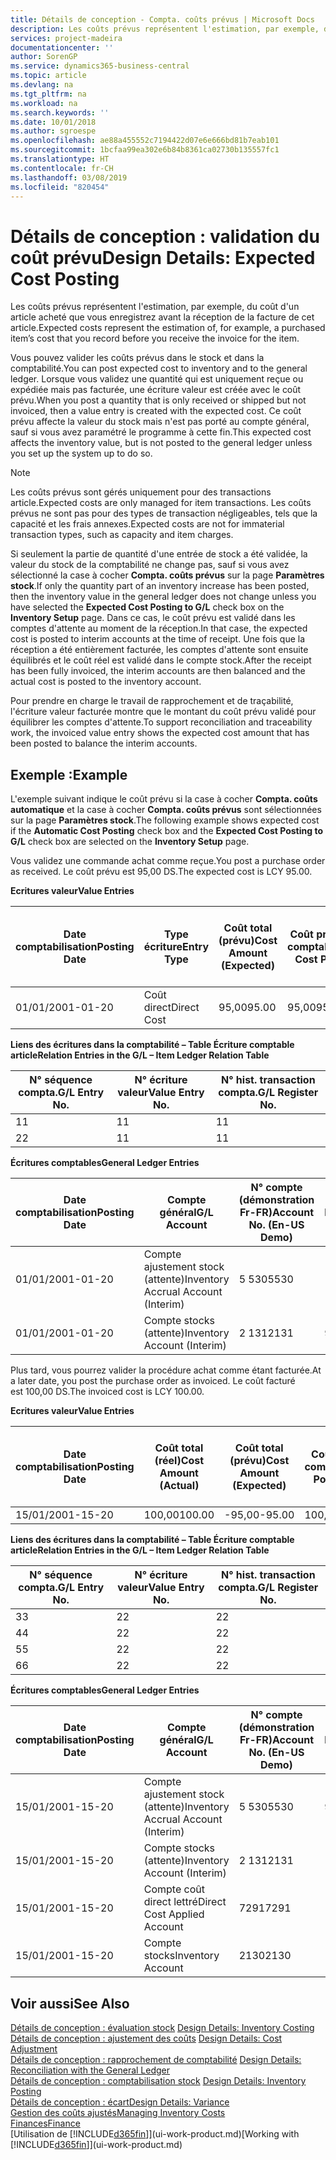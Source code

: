 ```yaml
---
title: Détails de conception - Compta. coûts prévus | Microsoft Docs
description: Les coûts prévus représentent l'estimation, par exemple, du coût d'un article acheté que vous enregistrez avant la réception de la facture de cet article.
services: project-madeira
documentationcenter: ''
author: SorenGP
ms.service: dynamics365-business-central
ms.topic: article
ms.devlang: na
ms.tgt_pltfrm: na
ms.workload: na
ms.search.keywords: ''
ms.date: 10/01/2018
ms.author: sgroespe
ms.openlocfilehash: ae88a455552c7194422d07e6e666bd81b7eab101
ms.sourcegitcommit: 1bcfaa99ea302e6b84b8361ca02730b135557fc1
ms.translationtype: HT
ms.contentlocale: fr-CH
ms.lasthandoff: 03/08/2019
ms.locfileid: "820454"
---
```

# <a name="design-details-expected-cost-posting"></a><span data-ttu-id="55ae6-103">Détails de conception : validation du coût prévu</span><span class="sxs-lookup"><span data-stu-id="55ae6-103">Design Details: Expected Cost Posting</span></span>
<span data-ttu-id="55ae6-104">Les coûts prévus représentent l'estimation, par exemple, du coût d'un article acheté que vous enregistrez avant la réception de la facture de cet article.</span><span class="sxs-lookup"><span data-stu-id="55ae6-104">Expected costs represent the estimation of, for example, a purchased item’s cost that you record before you receive the invoice for the item.</span></span>  

 <span data-ttu-id="55ae6-105">Vous pouvez valider les coûts prévus dans le stock et dans la comptabilité.</span><span class="sxs-lookup"><span data-stu-id="55ae6-105">You can post expected cost to inventory and to the general ledger.</span></span> <span data-ttu-id="55ae6-106">Lorsque vous validez une quantité qui est uniquement reçue ou expédiée mais pas facturée, une écriture valeur est créée avec le coût prévu.</span><span class="sxs-lookup"><span data-stu-id="55ae6-106">When you post a quantity that is only received or shipped but not invoiced, then a value entry is created with the expected cost.</span></span> <span data-ttu-id="55ae6-107">Ce coût prévu affecte la valeur du stock mais n'est pas porté au compte général, sauf si vous avez paramétré le programme à cette fin.</span><span class="sxs-lookup"><span data-stu-id="55ae6-107">This expected cost affects the inventory value, but is not posted to the general ledger unless you set up the system up to do so.</span></span>  

> [!NOTE]  
>  <span data-ttu-id="55ae6-108">Les coûts prévus sont gérés uniquement pour des transactions article.</span><span class="sxs-lookup"><span data-stu-id="55ae6-108">Expected costs are only managed for item transactions.</span></span> <span data-ttu-id="55ae6-109">Les coûts prévus ne sont pas pour des types de transaction négligeables, tels que la capacité et les frais annexes.</span><span class="sxs-lookup"><span data-stu-id="55ae6-109">Expected costs are not for immaterial transaction types, such as capacity and item charges.</span></span>  

 <span data-ttu-id="55ae6-110">Si seulement la partie de quantité d'une entrée de stock a été validée, la valeur du stock de la comptabilité ne change pas, sauf si vous avez sélectionné la case à cocher **Compta. coûts prévus** sur la page **Paramètres stock**.</span><span class="sxs-lookup"><span data-stu-id="55ae6-110">If only the quantity part of an inventory increase has been posted, then the inventory value in the general ledger does not change unless you have selected the **Expected Cost Posting to G/L** check box on the **Inventory Setup** page.</span></span> <span data-ttu-id="55ae6-111">Dans ce cas, le coût prévu est validé dans les comptes d'attente au moment de la réception.</span><span class="sxs-lookup"><span data-stu-id="55ae6-111">In that case, the expected cost is posted to interim accounts at the time of receipt.</span></span> <span data-ttu-id="55ae6-112">Une fois que la réception a été entièrement facturée, les comptes d'attente sont ensuite équilibrés et le coût réel est validé dans le compte stock.</span><span class="sxs-lookup"><span data-stu-id="55ae6-112">After the receipt has been fully invoiced, the interim accounts are then balanced and the actual cost is posted to the inventory account.</span></span>  

 <span data-ttu-id="55ae6-113">Pour prendre en charge le travail de rapprochement et de traçabilité, l'écriture valeur facturée montre que le montant du coût prévu validé pour équilibrer les comptes d'attente.</span><span class="sxs-lookup"><span data-stu-id="55ae6-113">To support reconciliation and traceability work, the invoiced value entry shows the expected cost amount that has been posted to balance the interim accounts.</span></span>  

## <a name="example"></a><span data-ttu-id="55ae6-114">Exemple :</span><span class="sxs-lookup"><span data-stu-id="55ae6-114">Example</span></span>  
 <span data-ttu-id="55ae6-115">L'exemple suivant indique le coût prévu si la case à cocher **Compta. coûts automatique** et la case à cocher **Compta. coûts prévus** sont sélectionnées sur la page **Paramètres stock**.</span><span class="sxs-lookup"><span data-stu-id="55ae6-115">The following example shows expected cost if the **Automatic Cost Posting** check box and the **Expected Cost Posting to G/L** check box are selected on the **Inventory Setup** page.</span></span>  

 <span data-ttu-id="55ae6-116">Vous validez une commande achat comme reçue.</span><span class="sxs-lookup"><span data-stu-id="55ae6-116">You post a purchase order as received.</span></span> <span data-ttu-id="55ae6-117">Le coût prévu est 95,00 DS.</span><span class="sxs-lookup"><span data-stu-id="55ae6-117">The expected cost is LCY 95.00.</span></span>  

 <span data-ttu-id="55ae6-118">**Ecritures valeur**</span><span class="sxs-lookup"><span data-stu-id="55ae6-118">**Value Entries**</span></span>  

|<span data-ttu-id="55ae6-119">Date comptabilisation</span><span class="sxs-lookup"><span data-stu-id="55ae6-119">Posting Date</span></span>|<span data-ttu-id="55ae6-120">Type écriture</span><span class="sxs-lookup"><span data-stu-id="55ae6-120">Entry Type</span></span>|<span data-ttu-id="55ae6-121">Coût total (prévu)</span><span class="sxs-lookup"><span data-stu-id="55ae6-121">Cost Amount (Expected)</span></span>|<span data-ttu-id="55ae6-122">Coût prévu validé en comptabilité</span><span class="sxs-lookup"><span data-stu-id="55ae6-122">Expected Cost Posted to G/L</span></span>|<span data-ttu-id="55ae6-123">Coût prévu</span><span class="sxs-lookup"><span data-stu-id="55ae6-123">Expected Cost</span></span>|<span data-ttu-id="55ae6-124">N° écriture comptable article</span><span class="sxs-lookup"><span data-stu-id="55ae6-124">Item Ledger Entry No.</span></span>|<span data-ttu-id="55ae6-125">Numéro de la séquence</span><span class="sxs-lookup"><span data-stu-id="55ae6-125">Entry No.</span></span>|  
|------------------|----------------|------------------------------|----------------------------------|-------------------|---------------------------|---------------|  
|<span data-ttu-id="55ae6-126">01/01/20</span><span class="sxs-lookup"><span data-stu-id="55ae6-126">01-01-20</span></span>|<span data-ttu-id="55ae6-127">Coût direct</span><span class="sxs-lookup"><span data-stu-id="55ae6-127">Direct Cost</span></span>|<span data-ttu-id="55ae6-128">95,00</span><span class="sxs-lookup"><span data-stu-id="55ae6-128">95.00</span></span>|<span data-ttu-id="55ae6-129">95,00</span><span class="sxs-lookup"><span data-stu-id="55ae6-129">95.00</span></span>|<span data-ttu-id="55ae6-130">Oui</span><span class="sxs-lookup"><span data-stu-id="55ae6-130">Yes</span></span>|<span data-ttu-id="55ae6-131">1</span><span class="sxs-lookup"><span data-stu-id="55ae6-131">1</span></span>|<span data-ttu-id="55ae6-132">1</span><span class="sxs-lookup"><span data-stu-id="55ae6-132">1</span></span>|  

 <span data-ttu-id="55ae6-133">**Liens des écritures dans la comptabilité – Table Écriture comptable article**</span><span class="sxs-lookup"><span data-stu-id="55ae6-133">**Relation Entries in the G/L – Item Ledger Relation Table**</span></span>  

|<span data-ttu-id="55ae6-134">N° séquence compta.</span><span class="sxs-lookup"><span data-stu-id="55ae6-134">G/L Entry No.</span></span>|<span data-ttu-id="55ae6-135">N° écriture valeur</span><span class="sxs-lookup"><span data-stu-id="55ae6-135">Value Entry No.</span></span>|<span data-ttu-id="55ae6-136">N° hist. transaction compta.</span><span class="sxs-lookup"><span data-stu-id="55ae6-136">G/L Register No.</span></span>|  
|--------------------|---------------------|-----------------------|  
|<span data-ttu-id="55ae6-137">1</span><span class="sxs-lookup"><span data-stu-id="55ae6-137">1</span></span>|<span data-ttu-id="55ae6-138">1</span><span class="sxs-lookup"><span data-stu-id="55ae6-138">1</span></span>|<span data-ttu-id="55ae6-139">1</span><span class="sxs-lookup"><span data-stu-id="55ae6-139">1</span></span>|  
|<span data-ttu-id="55ae6-140">2</span><span class="sxs-lookup"><span data-stu-id="55ae6-140">2</span></span>|<span data-ttu-id="55ae6-141">1</span><span class="sxs-lookup"><span data-stu-id="55ae6-141">1</span></span>|<span data-ttu-id="55ae6-142">1</span><span class="sxs-lookup"><span data-stu-id="55ae6-142">1</span></span>|  

 <span data-ttu-id="55ae6-143">**Écritures comptables**</span><span class="sxs-lookup"><span data-stu-id="55ae6-143">**General Ledger Entries**</span></span>  

|<span data-ttu-id="55ae6-144">Date comptabilisation</span><span class="sxs-lookup"><span data-stu-id="55ae6-144">Posting Date</span></span>|<span data-ttu-id="55ae6-145">Compte général</span><span class="sxs-lookup"><span data-stu-id="55ae6-145">G/L Account</span></span>|<span data-ttu-id="55ae6-146">N° compte (démonstration Fr-FR)</span><span class="sxs-lookup"><span data-stu-id="55ae6-146">Account No. (En-US Demo)</span></span>|<span data-ttu-id="55ae6-147">Montant</span><span class="sxs-lookup"><span data-stu-id="55ae6-147">Amount</span></span>|<span data-ttu-id="55ae6-148">Numéro de la séquence</span><span class="sxs-lookup"><span data-stu-id="55ae6-148">Entry No.</span></span>|  
|------------------|------------------|---------------------------------|------------|---------------|  
|<span data-ttu-id="55ae6-149">01/01/20</span><span class="sxs-lookup"><span data-stu-id="55ae6-149">01-01-20</span></span>|<span data-ttu-id="55ae6-150">Compte ajustement stock (attente)</span><span class="sxs-lookup"><span data-stu-id="55ae6-150">Inventory Accrual Account (Interim)</span></span>|<span data-ttu-id="55ae6-151">5 530</span><span class="sxs-lookup"><span data-stu-id="55ae6-151">5530</span></span>|<span data-ttu-id="55ae6-152">-95,00</span><span class="sxs-lookup"><span data-stu-id="55ae6-152">-95.00</span></span>|<span data-ttu-id="55ae6-153">2</span><span class="sxs-lookup"><span data-stu-id="55ae6-153">2</span></span>|  
|<span data-ttu-id="55ae6-154">01/01/20</span><span class="sxs-lookup"><span data-stu-id="55ae6-154">01-01-20</span></span>|<span data-ttu-id="55ae6-155">Compte stocks (attente)</span><span class="sxs-lookup"><span data-stu-id="55ae6-155">Inventory Account (Interim)</span></span>|<span data-ttu-id="55ae6-156">2 131</span><span class="sxs-lookup"><span data-stu-id="55ae6-156">2131</span></span>|<span data-ttu-id="55ae6-157">95,00</span><span class="sxs-lookup"><span data-stu-id="55ae6-157">95.00</span></span>|<span data-ttu-id="55ae6-158">1</span><span class="sxs-lookup"><span data-stu-id="55ae6-158">1</span></span>|  

 <span data-ttu-id="55ae6-159">Plus tard, vous pourrez valider la procédure achat comme étant facturée.</span><span class="sxs-lookup"><span data-stu-id="55ae6-159">At a later date, you post the purchase order as invoiced.</span></span> <span data-ttu-id="55ae6-160">Le coût facturé est 100,00 DS.</span><span class="sxs-lookup"><span data-stu-id="55ae6-160">The invoiced cost is LCY 100.00.</span></span>  

 <span data-ttu-id="55ae6-161">**Ecritures valeur**</span><span class="sxs-lookup"><span data-stu-id="55ae6-161">**Value Entries**</span></span>  

|<span data-ttu-id="55ae6-162">Date comptabilisation</span><span class="sxs-lookup"><span data-stu-id="55ae6-162">Posting Date</span></span>|<span data-ttu-id="55ae6-163">Coût total (réel)</span><span class="sxs-lookup"><span data-stu-id="55ae6-163">Cost Amount (Actual)</span></span>|<span data-ttu-id="55ae6-164">Coût total (prévu)</span><span class="sxs-lookup"><span data-stu-id="55ae6-164">Cost Amount (Expected)</span></span>|<span data-ttu-id="55ae6-165">Coût validé en comptabilité</span><span class="sxs-lookup"><span data-stu-id="55ae6-165">Cost Posted to G/L</span></span>|<span data-ttu-id="55ae6-166">Coût prévu</span><span class="sxs-lookup"><span data-stu-id="55ae6-166">Expected Cost</span></span>|<span data-ttu-id="55ae6-167">N° écriture comptable article</span><span class="sxs-lookup"><span data-stu-id="55ae6-167">Item Ledger Entry No.</span></span>|<span data-ttu-id="55ae6-168">Numéro de la séquence</span><span class="sxs-lookup"><span data-stu-id="55ae6-168">Entry No.</span></span>|  
|------------------|----------------------------|------------------------------|-------------------------|-------------------|---------------------------|---------------|  
|<span data-ttu-id="55ae6-169">15/01/20</span><span class="sxs-lookup"><span data-stu-id="55ae6-169">01-15-20</span></span>|<span data-ttu-id="55ae6-170">100,00</span><span class="sxs-lookup"><span data-stu-id="55ae6-170">100.00</span></span>|<span data-ttu-id="55ae6-171">-95,00</span><span class="sxs-lookup"><span data-stu-id="55ae6-171">-95.00</span></span>|<span data-ttu-id="55ae6-172">100,00</span><span class="sxs-lookup"><span data-stu-id="55ae6-172">100.00</span></span>|<span data-ttu-id="55ae6-173">Non</span><span class="sxs-lookup"><span data-stu-id="55ae6-173">No</span></span>|<span data-ttu-id="55ae6-174">1</span><span class="sxs-lookup"><span data-stu-id="55ae6-174">1</span></span>|<span data-ttu-id="55ae6-175">2</span><span class="sxs-lookup"><span data-stu-id="55ae6-175">2</span></span>|  

 <span data-ttu-id="55ae6-176">**Liens des écritures dans la comptabilité – Table Écriture comptable article**</span><span class="sxs-lookup"><span data-stu-id="55ae6-176">**Relation Entries in the G/L – Item Ledger Relation Table**</span></span>  

|<span data-ttu-id="55ae6-177">N° séquence compta.</span><span class="sxs-lookup"><span data-stu-id="55ae6-177">G/L Entry No.</span></span>|<span data-ttu-id="55ae6-178">N° écriture valeur</span><span class="sxs-lookup"><span data-stu-id="55ae6-178">Value Entry No.</span></span>|<span data-ttu-id="55ae6-179">N° hist. transaction compta.</span><span class="sxs-lookup"><span data-stu-id="55ae6-179">G/L Register No.</span></span>|  
|--------------------|---------------------|-----------------------|  
|<span data-ttu-id="55ae6-180">3</span><span class="sxs-lookup"><span data-stu-id="55ae6-180">3</span></span>|<span data-ttu-id="55ae6-181">2</span><span class="sxs-lookup"><span data-stu-id="55ae6-181">2</span></span>|<span data-ttu-id="55ae6-182">2</span><span class="sxs-lookup"><span data-stu-id="55ae6-182">2</span></span>|  
|<span data-ttu-id="55ae6-183">4</span><span class="sxs-lookup"><span data-stu-id="55ae6-183">4</span></span>|<span data-ttu-id="55ae6-184">2</span><span class="sxs-lookup"><span data-stu-id="55ae6-184">2</span></span>|<span data-ttu-id="55ae6-185">2</span><span class="sxs-lookup"><span data-stu-id="55ae6-185">2</span></span>|  
|<span data-ttu-id="55ae6-186">5</span><span class="sxs-lookup"><span data-stu-id="55ae6-186">5</span></span>|<span data-ttu-id="55ae6-187">2</span><span class="sxs-lookup"><span data-stu-id="55ae6-187">2</span></span>|<span data-ttu-id="55ae6-188">2</span><span class="sxs-lookup"><span data-stu-id="55ae6-188">2</span></span>|  
|<span data-ttu-id="55ae6-189">6</span><span class="sxs-lookup"><span data-stu-id="55ae6-189">6</span></span>|<span data-ttu-id="55ae6-190">2</span><span class="sxs-lookup"><span data-stu-id="55ae6-190">2</span></span>|<span data-ttu-id="55ae6-191">2</span><span class="sxs-lookup"><span data-stu-id="55ae6-191">2</span></span>|  

 <span data-ttu-id="55ae6-192">**Écritures comptables**</span><span class="sxs-lookup"><span data-stu-id="55ae6-192">**General Ledger Entries**</span></span>  

|<span data-ttu-id="55ae6-193">Date comptabilisation</span><span class="sxs-lookup"><span data-stu-id="55ae6-193">Posting Date</span></span>|<span data-ttu-id="55ae6-194">Compte général</span><span class="sxs-lookup"><span data-stu-id="55ae6-194">G/L Account</span></span>|<span data-ttu-id="55ae6-195">N° compte (démonstration Fr-FR)</span><span class="sxs-lookup"><span data-stu-id="55ae6-195">Account No. (En-US Demo)</span></span>|<span data-ttu-id="55ae6-196">Montant</span><span class="sxs-lookup"><span data-stu-id="55ae6-196">Amount</span></span>|<span data-ttu-id="55ae6-197">Numéro de la séquence</span><span class="sxs-lookup"><span data-stu-id="55ae6-197">Entry No.</span></span>|  
|------------------|------------------|---------------------------------|------------|---------------|  
|<span data-ttu-id="55ae6-198">15/01/20</span><span class="sxs-lookup"><span data-stu-id="55ae6-198">01-15-20</span></span>|<span data-ttu-id="55ae6-199">Compte ajustement stock (attente)</span><span class="sxs-lookup"><span data-stu-id="55ae6-199">Inventory Accrual Account (Interim)</span></span>|<span data-ttu-id="55ae6-200">5 530</span><span class="sxs-lookup"><span data-stu-id="55ae6-200">5530</span></span>|<span data-ttu-id="55ae6-201">95,00</span><span class="sxs-lookup"><span data-stu-id="55ae6-201">95.00</span></span>|<span data-ttu-id="55ae6-202">4</span><span class="sxs-lookup"><span data-stu-id="55ae6-202">4</span></span>|  
|<span data-ttu-id="55ae6-203">15/01/20</span><span class="sxs-lookup"><span data-stu-id="55ae6-203">01-15-20</span></span>|<span data-ttu-id="55ae6-204">Compte stocks (attente)</span><span class="sxs-lookup"><span data-stu-id="55ae6-204">Inventory Account (Interim)</span></span>|<span data-ttu-id="55ae6-205">2 131</span><span class="sxs-lookup"><span data-stu-id="55ae6-205">2131</span></span>|<span data-ttu-id="55ae6-206">-95,00</span><span class="sxs-lookup"><span data-stu-id="55ae6-206">-95.00</span></span>|<span data-ttu-id="55ae6-207">3</span><span class="sxs-lookup"><span data-stu-id="55ae6-207">3</span></span>|  
|<span data-ttu-id="55ae6-208">15/01/20</span><span class="sxs-lookup"><span data-stu-id="55ae6-208">01-15-20</span></span>|<span data-ttu-id="55ae6-209">Compte coût direct lettré</span><span class="sxs-lookup"><span data-stu-id="55ae6-209">Direct Cost Applied Account</span></span>|<span data-ttu-id="55ae6-210">7291</span><span class="sxs-lookup"><span data-stu-id="55ae6-210">7291</span></span>|<span data-ttu-id="55ae6-211">-100</span><span class="sxs-lookup"><span data-stu-id="55ae6-211">-100</span></span>|<span data-ttu-id="55ae6-212">6</span><span class="sxs-lookup"><span data-stu-id="55ae6-212">6</span></span>|  
|<span data-ttu-id="55ae6-213">15/01/20</span><span class="sxs-lookup"><span data-stu-id="55ae6-213">01-15-20</span></span>|<span data-ttu-id="55ae6-214">Compte stocks</span><span class="sxs-lookup"><span data-stu-id="55ae6-214">Inventory Account</span></span>|<span data-ttu-id="55ae6-215">2130</span><span class="sxs-lookup"><span data-stu-id="55ae6-215">2130</span></span>|<span data-ttu-id="55ae6-216">100</span><span class="sxs-lookup"><span data-stu-id="55ae6-216">100</span></span>|<span data-ttu-id="55ae6-217">5</span><span class="sxs-lookup"><span data-stu-id="55ae6-217">5</span></span>|  

## <a name="see-also"></a><span data-ttu-id="55ae6-218">Voir aussi</span><span class="sxs-lookup"><span data-stu-id="55ae6-218">See Also</span></span>
 <span data-ttu-id="55ae6-219">[Détails de conception : évaluation stock](design-details-inventory-costing.md) </span><span class="sxs-lookup"><span data-stu-id="55ae6-219">[Design Details: Inventory Costing](design-details-inventory-costing.md) </span></span>  
 <span data-ttu-id="55ae6-220">[Détails de conception : ajustement des coûts](design-details-cost-adjustment.md) </span><span class="sxs-lookup"><span data-stu-id="55ae6-220">[Design Details: Cost Adjustment](design-details-cost-adjustment.md) </span></span>  
 <span data-ttu-id="55ae6-221">[Détails de conception : rapprochement de comptabilité](design-details-reconciliation-with-the-general-ledger.md) </span><span class="sxs-lookup"><span data-stu-id="55ae6-221">[Design Details: Reconciliation with the General Ledger](design-details-reconciliation-with-the-general-ledger.md) </span></span>  
 <span data-ttu-id="55ae6-222">[Détails de conception : comptabilisation stock](design-details-inventory-posting.md) </span><span class="sxs-lookup"><span data-stu-id="55ae6-222">[Design Details: Inventory Posting](design-details-inventory-posting.md) </span></span>  
 [<span data-ttu-id="55ae6-223">Détails de conception : écart</span><span class="sxs-lookup"><span data-stu-id="55ae6-223">Design Details: Variance</span></span>](design-details-variance.md)  
 [<span data-ttu-id="55ae6-224">Gestion des coûts ajustés</span><span class="sxs-lookup"><span data-stu-id="55ae6-224">Managing Inventory Costs</span></span>](finance-manage-inventory-costs.md)  
 [<span data-ttu-id="55ae6-225">Finances</span><span class="sxs-lookup"><span data-stu-id="55ae6-225">Finance</span></span>](finance.md)  
 <span data-ttu-id="55ae6-226">[Utilisation de [!INCLUDE[d365fin](includes/d365fin_md.md)]](ui-work-product.md)</span><span class="sxs-lookup"><span data-stu-id="55ae6-226">[Working with [!INCLUDE[d365fin](includes/d365fin_md.md)]](ui-work-product.md)</span></span>

